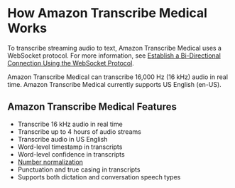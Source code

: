 # How Amazon Transcribe Medical Works<a name="how-it-works-med"></a>

To transcribe streaming audio to text, Amazon Transcribe Medical uses a WebSocket protocol\. For more information, see [Establish a Bi\-Directional Connection Using the WebSocket Protocol](websocket-med.md)\.

Amazon Transcribe Medical can transcribe 16,000 Hz \(16 kHz\) audio in real time\. Amazon Transcribe Medical currently supports US English \(en\-US\)\.

## Amazon Transcribe Medical Features<a name="transcribe-medical-features"></a>
+ Transcribe 16 kHz audio in real time
+ Transcribe up to 4 hours of audio streams
+ Transcribe audio in US English
+ Word\-level timestamp in transcripts
+ Word\-level confidence in transcripts
+ [Number normalization](how-numbers-med.md)
+ Punctuation and true casing in transcripts
+ Supports both dictation and conversation speech types